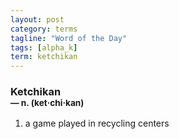 ```yaml
---
layout: post
category: terms
tagline: "Word of the Day"
tags: [alpha_k]
term: ketchikan
---
```


<h3>Ketchikan<br/> <small>&mdash; n. (ket<span>&middot;</span>chi<span>&middot;</span>kan)</small></h3>
<p><ol><li>a game played in recycling centers</li>
</ol></p>
